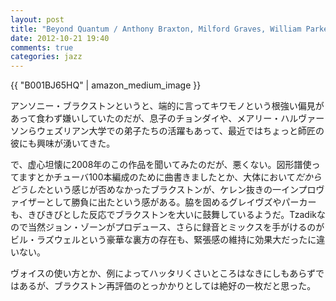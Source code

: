 ```yaml
---
layout: post
title: "Beyond Quantum / Anthony Braxton, Milford Graves, William Parker"
date: 2012-10-21 19:40
comments: true
categories: jazz
---
```

{{ "B001BJ65HQ" | amazon_medium_image }}

アンソニー・ブラクストンというと、端的に言ってキワモノという根強い偏見があって食わず嫌いしていたのだが、息子のチョンダイや、メアリー・ハルヴァーソンらウェズリアン大学での弟子たちの活躍もあって、最近ではちょっと師匠の彼にも興味が湧いてきた。

<!--more-->

で、虚心坦懐に2008年のこの作品を聞いてみたのだが、悪くない。図形譜使ってますとかチューバ100本編成のために曲書きましたとか、大体において*だからどうした*という感じが否めなかったブラクストンが、ケレン抜きの一インプロヴァイザーとして勝負に出たという感がある。脇を固めるグレイヴズやパーカーも、きびきびとした反応でブラクストンを大いに鼓舞しているようだ。Tzadikなので当然ジョン・ゾーンがプロデュース、さらに録音とミックスを手がけるのがビル・ラズウェルという豪華な裏方の存在も、緊張感の維持に効果大だったに違いない。

ヴォイスの使い方とか、例によってハッタリくさいところはなきにしもあらずではあるが、ブラクストン再評価のとっかかりとしては絶好の一枚だと思った。
